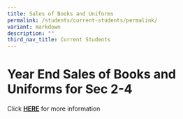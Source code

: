 ```yaml
---
title: Sales of Books and Uniforms
permalink: /students/current-students/permalink/
variant: markdown
description: ""
third_nav_title: Current Students
---
```


Year End Sales of Books and Uniforms for Sec 2-4
=====================

Click&nbsp;<b>[HERE](/files/Sec%201%20Posting%20Matters/sales%20of%20books%20and%20uniforms.pdf)</b> for more information